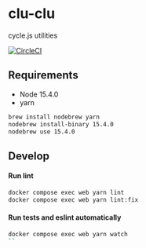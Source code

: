 # clu-clu
cycle.js utilities

[![CircleCI](https://circleci.com/gh/seibii/clu-clu.svg?style=svg)](https://circleci.com/gh/seibii/clu-clu)

## Requirements
- Node 15.4.0
- yarn

```bash
brew install nodebrew yarn
nodebrew install-binary 15.4.0
nodebrew use 15.4.0
```

## Develop

#### Run lint
```bash
docker compose exec web yarn lint
docker compose exec web yarn lint:fix
```

#### Run tests and eslint automatically

```bash
docker compose exec web yarn watch
``
